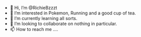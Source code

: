 - 👋 Hi, I’m @RichieBzzzt
- 👀 I’m interested in Pokemon, Running and a good cup of tea.
- 🌱 I’m currently learning all sorts.
- 💞️ I’m looking to collaborate on nothing in particular.
- 📫 How to reach me ....

<!---
RichieBzzzt/RichieBzzzt is a ✨ special ✨ repository because its `README.md` (this file) appears on your GitHub profile.
You can click the Preview link to take a look at your changes.
--->
